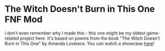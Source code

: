 # The Witch Doesn't Burn in This One FNF Mod

I don't even remember why I made this - this one might be my oldest game-related project here. It's based on poems from the book "The Witch Doesn't Burn in This One" by Amanda Lovelace. You can watch a showcase [here](https://youtu.be/EbjTm8AYF4E)!